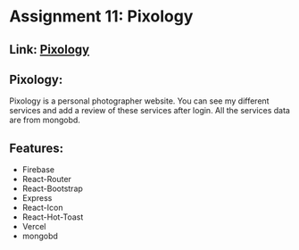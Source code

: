 # Assignment 11: Pixology
## Link: [Pixology](https://pixology-firebase.web.app/)

## Pixology: 
Pixology is a personal photographer website. You can see my different services and add a review of these services after login. All the services data are from mongobd.

## Features: 
* Firebase
* React-Router
* React-Bootstrap
* Express
* React-Icon
* React-Hot-Toast
* Vercel
* mongobd